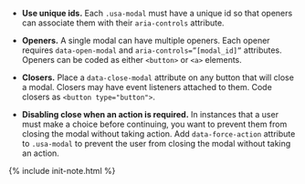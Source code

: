 - **Use unique ids.** Each `.usa-modal` must have a unique id so that openers can associate them with their `aria-controls` attribute.

- **Openers.** A single modal can have multiple openers. Each opener requires `data-open-modal` and `aria-controls=”[modal_id]”` attributes. Openers can be coded as either `<button>` or `<a>` elements.

- **Closers.** Place a `data-close-modal` attribute on any button that will close a modal. Closers may have event listeners attached to them. Code closers as `<button type="button">`.

- **Disabling close when an action is required.** In instances that a user must make a choice before continuing, you want to prevent them from closing the modal without taking action. Add `data-force-action` attribute to `.usa-modal` to prevent the user from closing the modal without taking an action.

{% include init-note.html %}

